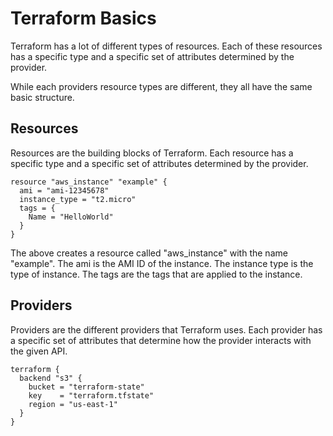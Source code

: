 # Terraform Basics 

Terraform has a lot of different types of resources. Each of these resources has a specific type and a specific set of attributes determined by the provider.

While each providers resource types are different, they all have the same basic structure.

## Resources

Resources are the building blocks of Terraform. Each resource has a specific type and a specific set of attributes determined by the provider. 

```hcl
resource "aws_instance" "example" {
  ami = "ami-12345678"
  instance_type = "t2.micro"
  tags = {
    Name = "HelloWorld"
  }
}
```

The above creates a resource called "aws_instance" with the name "example". The ami is the AMI ID of the instance. The instance type is the type of instance. The tags are the tags that are applied to the instance.

## Providers

Providers are the different providers that Terraform uses. Each provider has a specific set of attributes that determine how the provider interacts with the given API. 

```hcl
terraform {
  backend "s3" {
    bucket = "terraform-state"
    key    = "terraform.tfstate"
    region = "us-east-1"
  }
}
```
